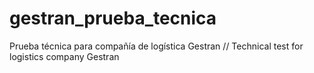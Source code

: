 # gestran_prueba_tecnica
Prueba técnica para compañía de logística Gestran  //  Technical test for logistics company Gestran 
